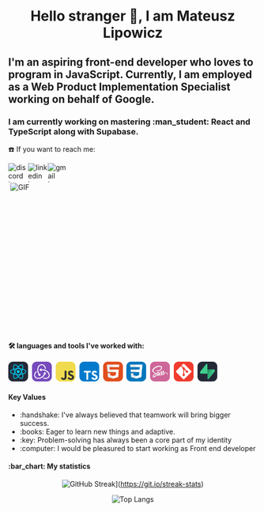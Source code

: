 <h1 align="center">Hello stranger 👀, I am Mateusz Lipowicz</h1> 

<h2>I'm an aspiring front-end developer who loves to program in JavaScript. Currently, I am employed as a Web Product Implementation Specialist working on behalf of Google.</h2>

<h3>I am currently working on mastering :man_student: React and TypeScript along with Supabase.</h3>

:telephone: If you want to reach me:

<section id="contact">
  <a href="https://discord.com/users/542077287449886724">
    <img align="left" alt="discord icon" width="40px" height="40px" src="https://raw.githubusercontent.com/peterthehan/peterthehan/master/assets/discord.svg" />
  </a>
  
  <a href="https://www.linkedin.com/in/mateusz-lipowicz/">
    <img align="left" alt="linkedin icon" width="40px" height="40px" src="https://raw.githubusercontent.com/peterthehan/peterthehan/master/assets/linkedin.svg" />
  </a>
  <a href="mailto:matlipowicz@gmail.com">
    <img align="left" alt="gmail icon" width="40px" height="40px" src="https://github.com/gilbarbara/logos/blob/main/logos/google-gmail.svg" />
  </a>
</section>

<br />


  <img align="right" alt="GIF" src="https://media.giphy.com/media/CuuSHzuc0O166MRfjt/giphy.gif" width="500" height="320" />

  
<br/>

<h4>🛠️ languages and tools I've worked with:</h4>
<section id="tools">
  <img src="https://github.com/tandpfun/skill-icons/blob/main/icons/React-Dark.svg" title="React" alt="React" width="40" height="40"/>&nbsp;
  <img src="https://github.com/tandpfun/skill-icons/blob/main/icons/Redux.svg" title="Redux" alt="Redux" width="40" height="40"/>&nbsp;
  <img src="https://github.com/tandpfun/skill-icons/blob/main/icons/JavaScript.svg" title="JavaScript" alt="JavaScript" width="40" height="40"/>&nbsp;
  <img src="https://github.com/tandpfun/skill-icons/blob/main/icons/TypeScript.svg" title="TypeScript" alt="TypeScript" width="40" height="40"/>&nbsp;
  <img src="https://github.com/tandpfun/skill-icons/blob/main/icons/HTML.svg" title="HTML" alt="html" width="40" height="40"/>&nbsp;
  <img src="https://github.com/tandpfun/skill-icons/blob/main/icons/CSS.svg" title="CSS" alt="CSS" width="40" height="40"/>&nbsp;
  <img src="https://github.com/tandpfun/skill-icons/blob/main/icons/Sass.svg" title="SCSS" alt="SCSS" width="40" height="40"/>&nbsp;
  <img src="https://github.com/tandpfun/skill-icons/blob/main/icons/Git.svg" title="GIT" alt="GIT" width="40" height="40"/>&nbsp;
  <img src="https://github.com/tandpfun/skill-icons/blob/main/icons/Supabase-Dark.svg" title="Supabase" alt="Supabase" width="40" height="40"/>&nbsp;
</section>


<section id="value">
  <h4>Key Values</h4>
  <ul>
    <li>:handshake: I've always believed that teamwork will bring bigger success.</li>  
    <li>:books: Eager to learn new things and adaptive.</li>  
    <li>:key: Problem-solving has always been a core part of my identity</li>  
    <li>:computer: I would be pleasured to start working as Front end developer</li>  
  </ul>
</section>

<h4>:bar_chart: My statistics</h4>


<section id="statistics" align="center">
  
  ![GitHub Streak](http://github-readme-streak-stats.herokuapp.com?user=matlipowicz&theme=tokyonight)](https://git.io/streak-stats)

  
  ![Top Langs](https://github-readme-stats.vercel.app/api/top-langs/?username=matlipowicz)
  
</section>










